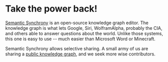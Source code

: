 # Take the power back!

[Semantic Synchrony](http://www.github.com/synchrony/smsn/wiki) is an open-source knowledge graph editor. The knowledge graph is what lets Google, Siri, WolframAlpha, probably the CIA, and others able to answer questions about the world. Unlike those systems, this one is easy to use -- much easier than Microsoft Word or Minecraft.

Semantic Synchrony allows selective sharing. A small army of us are sharing a [public knowledge graph](https://github.com/synchrony/git-smsn/blob/master/our%20public%20knowledge%20graph.md), and we seek more wise contributors.